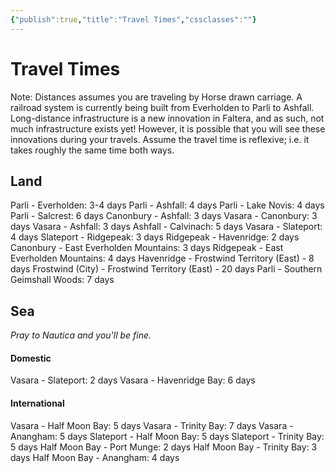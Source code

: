 ```yaml
---
{"publish":true,"title":"Travel Times","cssclasses":""}
---
```




# Travel Times

Note: Distances assumes you are traveling by Horse drawn carriage. A railroad system is currently being built from Everholden to Parli to Ashfall. Long-distance infrastructure is a new innovation in Faltera, and as such, not much infrastructure exists yet! However, it is possible that you will see these innovations during your travels. Assume the travel time is reflexive; i.e. it takes roughly the same time both ways.

## Land

Parli - Everholden: 3-4 days
Parli - Ashfall: 4 days
Parli - Lake Novis: 4 days
Parli - Salcrest: 6 days
Canonbury - Ashfall: 3 days
Vasara - Canonbury: 3 days
Vasara - Ashfall: 3 days
Ashfall - Calvinach: 5 days
Vasara - Slateport: 4 days
Slateport - Ridgepeak: 3 days
Ridgepeak - Havenridge: 2 days
Canonbury - East Everholden Mountains: 3 days
Ridgepeak - East Everholden Mountains: 4 days
Havenridge - Frostwind Territory (East) - 8 days
Frostwind (City) - Frostwind Territory (East) - 20 days
Parli - Southern Geimshall Woods: 7 days

## Sea

_Pray to Nautica and you'll be fine._

#### Domestic

Vasara - Slateport: 2 days
Vasara - Havenridge Bay: 6 days

#### International

Vasara - Half Moon Bay: 5 days
Vasara - Trinity Bay: 7 days
Vasara - Anangham: 5 days
Slateport - Half Moon Bay: 5 days
Slateport - Trinity Bay: 5 days
Half Moon Bay - Port Munge: 2 days
Half Moon Bay - Trinity Bay: 3 days
Half Moon Bay - Anangham: 4 days
